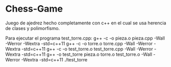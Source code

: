 # Chess-Game

Juego de ajedrez hecho completamente con c++ en el cual se usa herencia de clases
y polimorfismo.

Para ejecutar el programa test_torre.cpp:
g++ -c -o pieza.o pieza.cpp -Wall -Werror -Wextra -std=c++11
g++ -c -o torre.o torre.cpp -Wall -Werror -Wextra -std=c++11
g++ -c -o test_torre.o test_torre.cpp -Wall -Werror -Wextra -std=c++11
g++ -o test_torre pieza.o torre.o test_torre.o -Wall -Werror -Wextra -std=c++11
./test_torre
